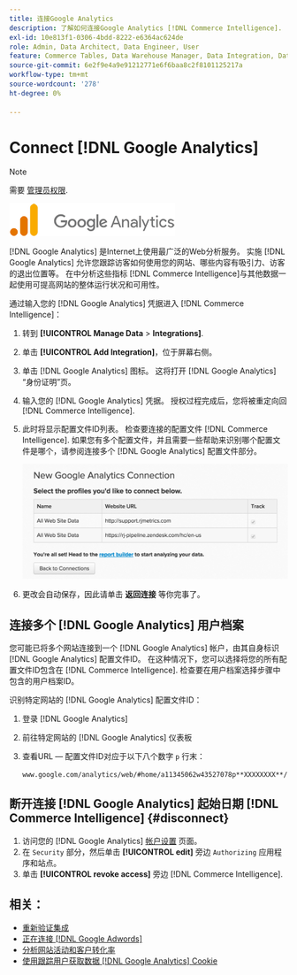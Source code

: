 ```yaml
---
title: 连接Google Analytics
description: 了解如何连接Google Analytics [!DNL Commerce Intelligence].
exl-id: 10e813f1-0306-4bdd-8222-e6364ac624de
role: Admin, Data Architect, Data Engineer, User
feature: Commerce Tables, Data Warehouse Manager, Data Integration, Data Import/Export
source-git-commit: 6e2f9e4a9e91212771e6f6baa8c2f8101125217a
workflow-type: tm+mt
source-wordcount: '278'
ht-degree: 0%

---
```


# Connect [!DNL Google Analytics]

>[!NOTE]
>
>需要 [管理员权限](../../../administrator/user-management/user-management.md).

![](../../../assets/google-analytics-logo.png)

[!DNL Google Analytics] 是Internet上使用最广泛的Web分析服务。 实施 [!DNL Google Analytics] 允许您跟踪访客如何使用您的网站、哪些内容有吸引力、访客的退出位置等。 在中分析这些指标 [!DNL Commerce Intelligence]与其他数据一起使用可提高网站的整体运行状况和可用性。

通过输入您的 [!DNL Google Analytics] 凭据进入 [!DNL Commerce Intelligence]：

1. 转到 **[!UICONTROL Manage Data** > **Integrations]**.

1. 单击 **[!UICONTROL Add Integration]**，位于屏幕右侧。

1. 单击 [!DNL Google Analytics] 图标。 这将打开 [!DNL Google Analytics] “身份证明”页。

1. 输入您的 [!DNL Google Analytics] 凭据。 授权过程完成后，您将被重定向回 [!DNL Commerce Intelligence].

1. 此时将显示配置文件ID列表。 检查要连接的配置文件 [!DNL Commerce Intelligence]. 如果您有多个配置文件，并且需要一些帮助来识别哪个配置文件是哪个，请参阅连接多个 [!DNL Google Analytics] 配置文件部分。

   ![](../../../assets/list-profile-id.png)<!--{: width="600px"}-->

1. 更改会自动保存，因此请单击 **返回连接** 等你完事了。

## 连接多个 [!DNL Google Analytics] 用户档案

您可能已将多个网站连接到一个 [!DNL Google Analytics] 帐户，由其自身标识 [!DNL Google Analytics] 配置文件ID。 在这种情况下，您可以选择将您的所有配置文件ID包含在 [!DNL Commerce Intelligence]. 检查要在用户档案选择步骤中包含的用户档案ID。

识别特定网站的 [!DNL Google Analytics] 配置文件ID：

1. 登录 [!DNL Google Analytics]
1. 前往特定网站的 [!DNL Google Analytics] 仪表板
1. 查看URL — 配置文件ID对应于以下八个数字 `p` 行末：

   `www.google.com/analytics/web/#home/a11345062w43527078p**XXXXXXXX**/`

## 断开连接 [!DNL Google Analytics] 起始日期 [!DNL Commerce Intelligence] {#disconnect}

1. 访问您的 [!DNL Google Analytics] [帐户设置](https://accounts.google.com/) 页面。
1. 在 `Security` 部分，然后单击 **[!UICONTROL edit]** 旁边 `Authorizing` 应用程序和站点。
1. 单击 **[!UICONTROL revoke access]** 旁边 [!DNL Commerce Intelligence].

## 相关：

* [重新验证集成](https://experienceleague.adobe.com/docs/commerce-knowledge-base/kb/how-to/mbi-reauthenticating-integrations.html)
* [正在连接 [!DNL Google Adwords]](../integrations/google-adwords.md)
* [分析网站活动和客户转化率](../../analysis/web-act-cust-conversion.md)
* [使用跟踪用户获取数据 [!DNL Google Analytics] Cookie](../../analysis/google-track-user-acq.md)
